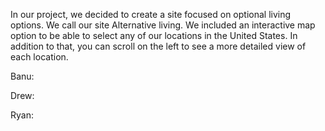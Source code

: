 In our project, we decided to create a site focused on optional living options. We call our site Alternative living. We included an interactive map option to be able to select any of our locations in the United States. In addition to that, you can scroll on the left to see a more detailed view of each location. 



Banu:


Drew:


Ryan: 
